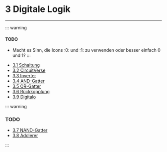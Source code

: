 # 3 Digitale Logik
---

::: warning
#### TODO
- Macht es Sinn, die Icons :0: und :1: zu verwenden oder besser einfach 0 und 1?
:::

* [3.1 Schaltung](?page=1-circuit/)
* [3.2 CircuitVerse](?page=2-circuitverse/)
* [3.3 Inverter](?page=3-inverter/)
* [3.4 AND-Gatter](?page=4-and-gate/)
* [3.5 OR-Gatter](?page=5-or-gate/)
* [3.6 Rückkopplung](?page=6-feedback/)
* [3.9 Digitalo](?page=9-digitalo/)

::: warning
### TODO

* [3.7 NAND-Gatter](?page=7-nand-gate/)
* [3.8 Addierer](?page=8-adder/)

:::
